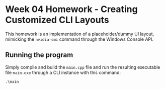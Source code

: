 # Week 04 Homework - Creating Customized CLI Layouts
This homework is an implementation of a placeholder/dummy UI layout, mimicking the `nvidia-smi` command through the Windows Console API.

## Running the program
Simply compile and build the `main.cpp` file and run the resulting executable file `main.exe` through a CLI instance with this command:
```
.\main
```
